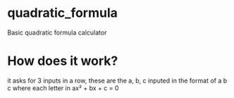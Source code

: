 # quadratic_formula

Basic quadratic formula calculator

# How does it work?

it asks for 3 inputs in a row, these are the a, b, c
inputed in the format of a b c
where each letter in ax² + bx + c = 0
